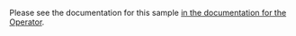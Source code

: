 Please see the documentation for this sample [in the documentation for the Operator](https://oracle.github.io/weblogic-kubernetes-operator/samples/simple/azure-kubernetes-service/).
